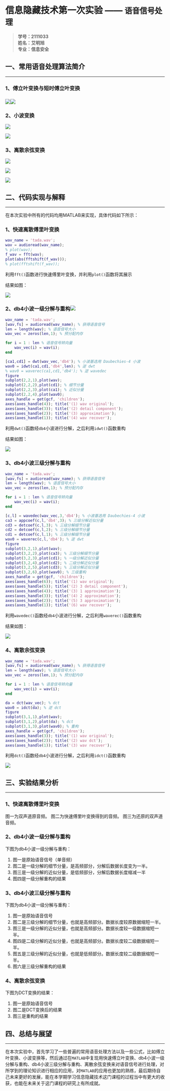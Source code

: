 # 信息隐藏技术第一次实验 —— `语音信号处理`

> **学号：2111033  
> 姓名：艾明旭  
> 专业：信息安全**

## 一、常用语音处理算法简介

---

### **1、傅立叶变换与短时傅立叶变换**

### ![](C:\Users\86151\AppData\Roaming\marktext\images\2024-03-03-21-55-20-image.png)![](C:\Users\86151\AppData\Roaming\marktext\images\2024-03-03-21-55-38-image.png)

### **2、小波变换**

![](C:\Users\86151\AppData\Roaming\marktext\images\2024-03-03-21-56-43-image.png)

![](C:\Users\86151\AppData\Roaming\marktext\images\2024-03-03-21-57-00-image.png)

### **3、离散余弦变换**

![](C:\Users\86151\AppData\Roaming\marktext\images\2024-03-03-21-58-21-image.png)

![](C:\Users\86151\AppData\Roaming\marktext\images\2024-03-03-21-58-32-image.png)

![](C:\Users\86151\AppData\Roaming\marktext\images\2024-03-03-21-58-41-image.png)

## 二、代码实现与解释

---

在本次实验中所有的代码均用MATLAB来实现，具体代码如下所示：

### **1、快速离散傅里叶变换**

```MATLAB
wav_name = 'tada.wav';
wav = audioread(wav_name);
% plot(wav);
f_wav = fft(wav);
plot(abs(fftshift(f_wav)));
% plot(fftshift(f_wav));
```

利用`fft()`函数进行快速傅里叶变换，并利用`plot()`函数将其展示

结果如图：

![](C:\Users\86151\AppData\Roaming\marktext\images\2024-03-03-21-59-46-f047601643553a6465d00f257cf19e3.png)

### **2、db4小波一级分解与重构**![](C:\Users\86151\AppData\Roaming\marktext\images\2024-03-03-22-00-17-17c803418adc35b008702739195daab.png)

```MATLAB
wav_name = 'tada.wav';
[wav,fs] = audioread(wav_name); % 获得语音信号
len = length(wav); % 语音信号大小
wav_vec = zeros(len,1); % 预分配内存

for i = 1 : len % 语音信号转向量
    wav_vec(i) = wav(i);
end

[ca1,cd1] = dwt(wav_vec,'db4'); % 小波基选用 Daubechies-4 小波
wav0 = idwt(ca1,cd1,'db4',len); % 逆 dwt
% wav0 = waverec(ca1,cd1,'db4'); % 逆 wavedec
figure
subplot(2,2,1),plot(wav);
subplot(2,2,2),plot(cd1); % 细节分量
subplot(2,2,3),plot(ca1); % 近似分量
subplot(2,2,4),plot(wav0);
axes_handle = get(gcf, 'children');
axes(axes_handle(4)); title('(1) wav original');
axes(axes_handle(3)); title('(2) detail component');
axes(axes_handle(2)); title('(3) approximation');
axes(axes_handle(1)); title('(4) wav recover');
```

利用`dwt()`函数经`db4`小波进行分解，之后利用`idwt()`函数重构

结果如图：

![](C:\Users\86151\AppData\Roaming\marktext\images\2024-03-03-22-00-18-17c803418adc35b008702739195daab.png)

### **3、db4小波三级分解与重构**

```MATLAB
wav_name = 'tada.wav';
[wav,fs] = audioread(wav_name); % 获得语音信号
len = length(wav); % 语音信号大小
wav_vec = zeros(len,1); % 预分配内存

for i = 1 : len % 语音信号转向量
    wav_vec(i) = wav(i);
end

[c,l] = wavedec(wav_vec,3,'db4'); % 小波基选用 Daubechies-4 小波
ca3 = appcoef(c,l,'db4',3); % 三级分解近似分量
cd3 = detcoef(c,l,3); % 三级分解细节分量
cd2 = detcoef(c,l,2); % 三级分解细节分量
cd1 = detcoef(c,l,1); % 三级分解细节分量
wav0 = waverec(c,l,'db4'); % 逆 dwt
figure
subplot(3,2,1),plot(wav);
subplot(3,2,2),plot(ca3); % 三级分解细节分量
subplot(3,2,3),plot(cd1); % 一级分解近似分量
subplot(3,2,4),plot(cd2); % 二级分解近似分量
subplot(3,2,5),plot(cd3); % 三级分解近似分量
subplot(3,2,6),plot(wav0); % 三级重构
axes_handle = get(gcf, 'children');
axes(axes_handle(6)); title('(1) wav original');
axes(axes_handle(5)); title('(2) 3 detail component');
axes(axes_handle(4)); title('(3) 1 approximation');
axes(axes_handle(3)); title('(4) 2 approximation');
axes(axes_handle(2)); title('(5) 3 approximation');
axes(axes_handle(1)); title('(6) wav recover');
```

利用`wavedec()`函数经`db4`小波进行分解，之后利用`waverec()`函数重构

结果如图：

![](C:\Users\86151\AppData\Roaming\marktext\images\2024-03-03-22-01-08-98b0755f10dbc91b0fd148ce26606ab.png)

### **4、离散余弦变换**

```MATLAB
wav_name = 'tada.wav';
[wav,fs] = audioread(wav_name); % 获得语音信号
len = length(wav); % 语音信号大小
wav_vec = zeros(len,1); % 预分配内存

for i = 1 : len % 语音信号转向量
    wav_vec(i) = wav(i);
end

da = dct(wav_vec); % dct
wav0 = idct(da); % 逆 dct
figure
subplot(3,1,1),plot(wav);
subplot(3,1,2),plot(da); % dct
subplot(3,1,3),plot(wav0); % 重构
axes_handle = get(gcf, 'children');
axes(axes_handle(3)); title('(1) wav original');
axes(axes_handle(2)); title('(2) wav dct');
axes(axes_handle(1)); title('(3) wav recover');
```

利用`dct()`函数经`db4`小波进行分解，之后利用`idct()`函数重构

![](C:\Users\86151\AppData\Roaming\marktext\images\2024-03-03-22-02-05-89936567de17021d0c6f9329c0b40c8.png)

## 三、实验结果分析

---

### **1、快速离散傅里叶变换**

图一为双声道原音频。
图二为快速傅里叶变换得到的音频。
图三为还原的双声道音频。

### **2、db4小波一级分解与重构**

下图为db4小波一级分解与重构：

1. 图一是原始语音信号（单音频）
2. 图二是一级分解的细节分量，是高频部分，分解后数据长度变为一半。
3. 图三是一级分解的近似分量，是低频部分，分解后数据长度缩减一半
4. 图四是一级分解重构的结果

### **3、db4小波三级分解与重构**

下图为db4小波一级分解与重构：

1. 图一是原始语音信号
2. 图二是三级分解的细节分量，也就是高频部分。数据长度较原数据缩短一半。
3. 图三是一级分解的近似分量，也就是高频部分。数据长度较一级数据缩短一半。
4. 图四是二级分解的近似分量，也就是高频部分。数据长度较二级数据缩短一半。
5. 图五是三级分解的近似分量，也就是低频部分。数据长度较二级数据缩短一半。
6. 图六是三级分解重构的结果

### **4、离散余弦变换**

下图为DCT变换的结果：

1. 图一是原始语音信号
2. 图二是DCT变换后的结果
3. 图三是重构的结果



## 四、总结与展望

---

在本次实验中，首先学习了一些普遍的常用语音处理方法以及一些公式，比如傅立叶变换、小波变换等，然后通过在`MATLAB`中复现用快速傅立叶变换、db4小波一级分解与重构、db4小波三级分解与重构、离散余弦变换来对语音信号进行处理，对所学到的理论知识进行相应的应用，对`MATLAB`的应用也更加的熟练，最后期待自己未来更好的发展，能在本学期学习信息隐藏技术这门课程的过程当中有更大的收获，也能在未来关于这门课程的研究上有所成就。


